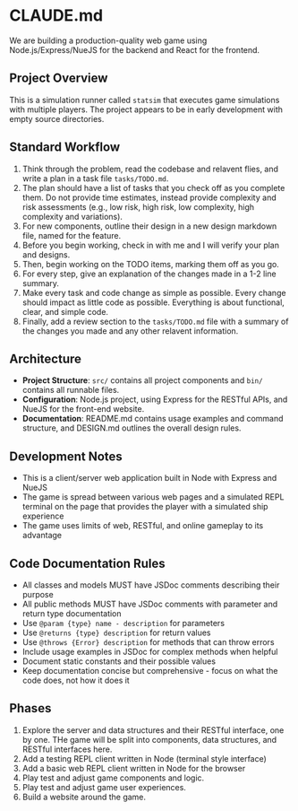 # CLAUDE.md

We are building a production-quality web game using Node.js/Express/NueJS for the backend and React for the frontend.

## Project Overview

This is a simulation runner called `statsim` that executes game simulations with multiple players. The project appears to be in early development with empty source directories.

## Standard Workflow

1. Think through the problem, read the codebase and relavent flies, and write a plan in a task file `tasks/TODO.md`.
2. The plan should have a list of tasks that you check off as you complete them. Do not provide time estimates, instead provide complexity and risk assessments (e.g., low risk, high risk, low complexity, high complexity and variations).
3. For new components, outline their design in a new design markdown file, named for the feature.
3. Before you begin working, check in with me and I will verify your plan and designs.
4. Then, begin working on the TODO items, marking them off as you go.
5. For every step, give an explanation of the changes made in a 1-2 line summary.
6. Make every task and code change as simple as possible. Every change should impact as little code as possible. Everything is about functional, clear, and simple code.
7. Finally, add a review section to the `tasks/TODO.md` file with a summary of the changes you made and any other relavent information.

## Architecture

- **Project Structure**: `src/` contains all project components and `bin/` contains all runnable files.
- **Configuration**: Node.js project, using Express for the RESTful APIs, and NueJS for the front-end website.
- **Documentation**: README.md contains usage examples and command structure, and DESIGN.md outlines the overall design rules.


## Development Notes

- This is a client/server web application built in Node with Express and NueJS
- The game is spread between various web pages and a simulated REPL terminal on the page that provides the player with a simulated ship experience
- The game uses limits of web, RESTful, and online gameplay to its advantage

## Code Documentation Rules

- All classes and models MUST have JSDoc comments describing their purpose
- All public methods MUST have JSDoc comments with parameter and return type documentation
- Use `@param {type} name - description` for parameters
- Use `@returns {type} description` for return values
- Use `@throws {Error} description` for methods that can throw errors
- Include usage examples in JSDoc for complex methods when helpful
- Document static constants and their possible values
- Keep documentation concise but comprehensive - focus on what the code does, not how it does it


## Phases

1. Explore the server and data structures and their RESTful interface, one by one. THe game will be split into components, data structures, and RESTful interfaces here.
2. Add a testing REPL client written in Node (terminal style interface)
3. Add a basic web REPL client written in Node for the browser
4. Play test and adjust game components and logic.
5. Play test and adjust game user experiences.
6. Build a website around the game.